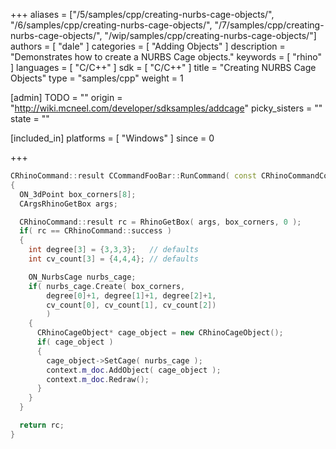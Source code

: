 +++
aliases = ["/5/samples/cpp/creating-nurbs-cage-objects/", "/6/samples/cpp/creating-nurbs-cage-objects/", "/7/samples/cpp/creating-nurbs-cage-objects/", "/wip/samples/cpp/creating-nurbs-cage-objects/"]
authors = [ "dale" ]
categories = [ "Adding Objects" ]
description = "Demonstrates how to create a NURBS Cage objects."
keywords = [ "rhino" ]
languages = [ "C/C++" ]
sdk = [ "C/C++" ]
title = "Creating NURBS Cage Objects"
type = "samples/cpp"
weight = 1

[admin]
TODO = ""
origin = "http://wiki.mcneel.com/developer/sdksamples/addcage"
picky_sisters = ""
state = ""

[included_in]
platforms = [ "Windows" ]
since = 0

+++

```cpp
CRhinoCommand::result CCommandFooBar::RunCommand( const CRhinoCommandContext& context )
{
  ON_3dPoint box_corners[8];
  CArgsRhinoGetBox args;

  CRhinoCommand::result rc = RhinoGetBox( args, box_corners, 0 );
  if( rc == CRhinoCommand::success )
  {
    int degree[3] = {3,3,3};   // defaults
    int cv_count[3] = {4,4,4}; // defaults

    ON_NurbsCage nurbs_cage;
    if( nurbs_cage.Create( box_corners,
        degree[0]+1, degree[1]+1, degree[2]+1,
        cv_count[0], cv_count[1], cv_count[2])
        )
    {
      CRhinoCageObject* cage_object = new CRhinoCageObject();
      if( cage_object )
      {
        cage_object->SetCage( nurbs_cage );
        context.m_doc.AddObject( cage_object );
        context.m_doc.Redraw();
      }
    }
  }

  return rc;
}
```
